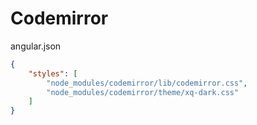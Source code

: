 # Codemirror

angular.json

```json
{
    "styles": [
        "node_modules/codemirror/lib/codemirror.css",
        "node_modules/codemirror/theme/xq-dark.css"
    ]
}
```
